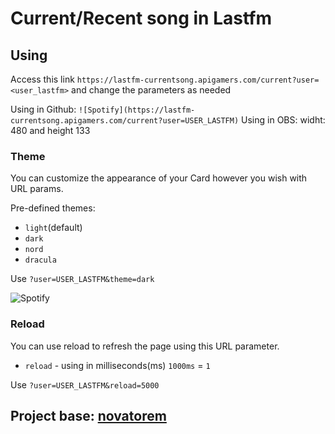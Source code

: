 # Current/Recent song in Lastfm

## Using

Access this link `https://lastfm-currentsong.apigamers.com/current?user=<user_lastfm>` and change the parameters as needed

Using in Github: `![Spotify](https://lastfm-currentsong.apigamers.com/current?user=USER_LASTFM)`
Using in OBS: widht: 480 and height 133

### Theme

You can customize the appearance of your Card however you wish with URL params.

Pre-defined themes:

- `light`(default)
- `dark`
- `nord`
- `dracula`

Use `?user=USER_LASTFM&theme=dark`

![Spotify](https://lastfm-currentsong.apigamers.com/current?user=gabriel_ah&theme=dark)

### Reload

You can use reload to refresh the page using this URL parameter.

- `reload` - using in milliseconds(ms) `1000ms` = `1`

Use `?user=USER_LASTFM&reload=5000`

## Project base: [novatorem](https://github.com/novatorem/novatorem)
